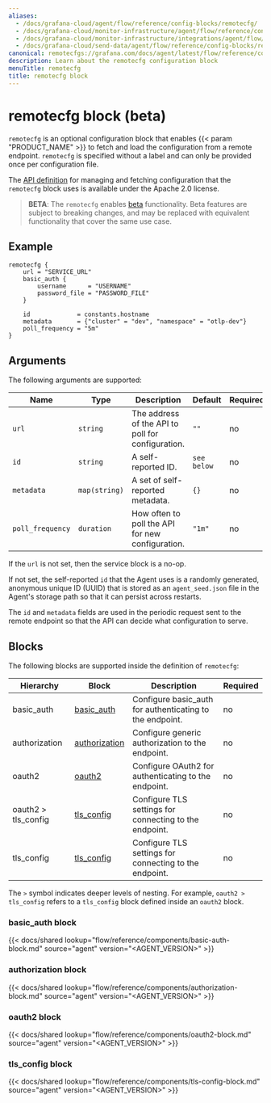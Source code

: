 ```yaml
---
aliases:
  - /docs/grafana-cloud/agent/flow/reference/config-blocks/remotecfg/
  - /docs/grafana-cloud/monitor-infrastructure/agent/flow/reference/config-blocks/remotecfg/
  - /docs/grafana-cloud/monitor-infrastructure/integrations/agent/flow/reference/config-blocks/remotecfg/
  - /docs/grafana-cloud/send-data/agent/flow/reference/config-blocks/remotecfg/
canonical: remotecfgs://grafana.com/docs/agent/latest/flow/reference/config-blocks/remotecfg/
description: Learn about the remotecfg configuration block
menuTitle: remotecfg
title: remotecfg block
---
```


# remotecfg block (beta)

`remotecfg` is an optional configuration block that enables {{< param "PRODUCT_NAME" >}} to fetch and load the configuration from a remote endpoint.
`remotecfg` is specified without a label and can only be provided once per configuration file.

The [API definition][] for managing and fetching configuration that the `remotecfg` block uses is available under the Apache 2.0 license.

> **BETA**: The `remotecfg` enables [beta][] functionality.
> Beta features are subject to breaking changes, and may be replaced with
> equivalent functionality that cover the same use case.

## Example

```river
remotecfg {
	url = "SERVICE_URL"
	basic_auth {
		username      = "USERNAME"
		password_file = "PASSWORD_FILE"
	}

	id             = constants.hostname
	metadata       = {"cluster" = "dev", "namespace" = "otlp-dev"}
	poll_frequency = "5m"
}
```

## Arguments

The following arguments are supported:

| Name             | Type          | Description                                       | Default     | Required |
| ---------------- | ------------- | ------------------------------------------------- | ----------- | -------- |
| `url`            | `string`      | The address of the API to poll for configuration. | `""`        | no       |
| `id`             | `string`      | A self-reported ID.                               | `see below` | no       |
| `metadata`       | `map(string)` | A set of self-reported metadata.                  | `{}`        | no       |
| `poll_frequency` | `duration`    | How often to poll the API for new configuration.  | `"1m"`      | no       |

If the `url` is not set, then the service block is a no-op.

If not set, the self-reported `id` that the Agent uses is a randomly generated,
anonymous unique ID (UUID) that is stored as an `agent_seed.json` file in the
Agent's storage path so that it can persist across restarts.

The `id` and `metadata` fields are used in the periodic request sent to the
remote endpoint so that the API can decide what configuration to serve.

## Blocks

The following blocks are supported inside the definition of `remotecfg`:

| Hierarchy           | Block             | Description                                              | Required |
| ------------------- | ----------------- | -------------------------------------------------------- | -------- |
| basic_auth          | [basic_auth][]    | Configure basic_auth for authenticating to the endpoint. | no       |
| authorization       | [authorization][] | Configure generic authorization to the endpoint.         | no       |
| oauth2              | [oauth2][]        | Configure OAuth2 for authenticating to the endpoint.     | no       |
| oauth2 > tls_config | [tls_config][]    | Configure TLS settings for connecting to the endpoint.   | no       |
| tls_config          | [tls_config][]    | Configure TLS settings for connecting to the endpoint.   | no       |

The `>` symbol indicates deeper levels of nesting.
For example, `oauth2 > tls_config` refers to a `tls_config` block defined inside an `oauth2` block.

### basic_auth block

{{< docs/shared lookup="flow/reference/components/basic-auth-block.md" source="agent" version="<AGENT_VERSION>" >}}

### authorization block

{{< docs/shared lookup="flow/reference/components/authorization-block.md" source="agent" version="<AGENT_VERSION>" >}}

### oauth2 block

{{< docs/shared lookup="flow/reference/components/oauth2-block.md" source="agent" version="<AGENT_VERSION>" >}}

### tls_config block

{{< docs/shared lookup="flow/reference/components/tls-config-block.md" source="agent" version="<AGENT_VERSION>" >}}

[API definition]: https://github.com/grafana/agent-remote-config
[beta]: https://grafana.com/docs/agent/<AGENT_VERSION>/stability/#beta
[basic_auth]: #basic_auth-block
[authorization]: #authorization-block
[oauth2]: #oauth2-block
[tls_config]: #tls_config-block

